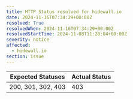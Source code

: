 ```yaml
---
title: HTTP Status resolved for hidewall.io
date: 2024-11-16T07:34:29+00:00Z
resolved: True
resolvedWhen: 2024-11-16T07:34:29+00:00Z
resolvedStartTime: 2024-11-08T11:28:04+00:00Z
severity: notice
affected:
  - hidewall.io
section: issue
---
```


| Expected Statuses | Actual Status  |
|-------------------|----------------|
| 200, 301, 302, 403 | 403 |
